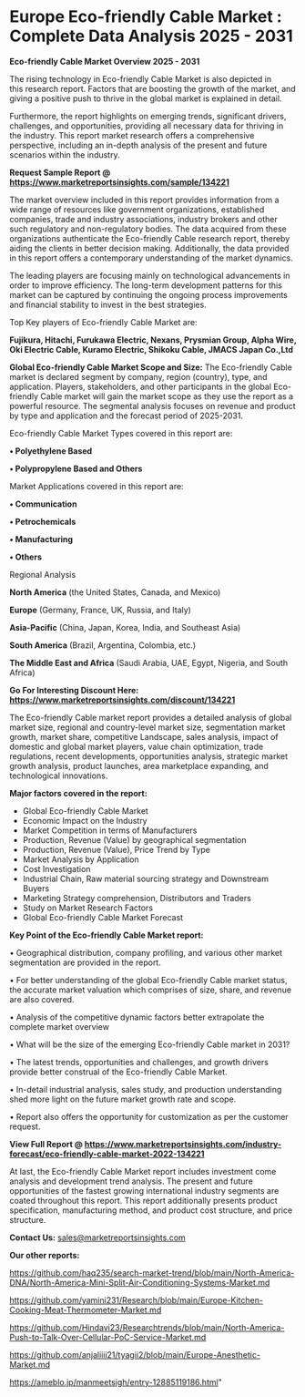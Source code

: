 # Europe Eco-friendly Cable Market : Complete Data Analysis 2025 - 2031

<Strong> Eco-friendly Cable Market Overview 2025 - 2031</strong>

The rising technology in Eco-friendly Cable Market is also depicted in this research report. Factors that are boosting the growth of the market, and giving a positive push to thrive in the global market is explained in detail.

Furthermore, the report highlights on emerging trends, significant drivers, challenges, and opportunities, providing all necessary data for thriving in the industry. This report market research offers a comprehensive perspective, including an in-depth analysis of the present and future scenarios within the industry.

<strong>Request Sample Report @ <a href=https://www.marketreportsinsights.com/sample/134221>https://www.marketreportsinsights.com/sample/134221</a></strong>

The market overview included in this report provides information from a wide range of resources like government organizations, established companies, trade and industry associations, industry brokers and other such regulatory and non-regulatory bodies. The data acquired from these organizations authenticate the Eco-friendly Cable research report, thereby aiding the clients in better decision making. Additionally, the data provided in this report offers a contemporary understanding of the market dynamics.

The leading players are focusing mainly on technological advancements in order to improve efficiency. The long-term development patterns for this market can be captured by continuing the ongoing process improvements and financial stability to invest in the best strategies.

Top Key players of Eco-friendly Cable Market are:

<strong>Fujikura, Hitachi, Furukawa Electric, Nexans, Prysmian Group, Alpha Wire, Oki Electric Cable, Kuramo Electric, Shikoku Cable, JMACS Japan Co.,Ltd</strong>

<strong><b>Global Eco-friendly Cable Market Scope and Size:</b></strong>
The Eco-friendly Cable market is declared segment by company, region (country), type, and application. Players, stakeholders, and other participants in the global Eco-friendly Cable market will gain the market scope as they use the report as a powerful resource. The segmental analysis focuses on revenue and product by type and application and the forecast period of 2025-2031.

Eco-friendly Cable Market Types covered in this report are:

<strong>• Polyethylene Based

• Polypropylene Based and Others</strong>

Market Applications covered in this report are:

<strong>• Communication

• Petrochemicals

• Manufacturing

• Others</strong> 

Regional Analysis

<strong>North America</strong> (the United States, Canada, and Mexico)

<strong>Europe</strong> (Germany, France, UK, Russia, and Italy)

<strong>Asia-Pacific</strong> (China, Japan, Korea, India, and Southeast Asia)

<strong>South America</strong> (Brazil, Argentina, Colombia, etc.)

<strong>The Middle East and Africa</strong> (Saudi Arabia, UAE, Egypt, Nigeria, and South Africa)

<strong>Go For Interesting Discount Here: <a href=https://www.marketreportsinsights.com/discount/134221>https://www.marketreportsinsights.com/discount/134221</a></strong>

The Eco-friendly Cable market report provides a detailed analysis of global market size, regional and country-level market size, segmentation market growth, market share, competitive Landscape, sales analysis, impact of domestic and global market players, value chain optimization, trade regulations, recent developments, opportunities analysis, strategic market growth analysis, product launches, area marketplace expanding, and technological innovations.

<strong><b>Major factors covered in the report:</b></strong>
<ul>
  <li>Global Eco-friendly Cable Market </li>
  <li>Economic Impact on the Industry</li>
  <li>Market Competition in terms of Manufacturers</li>
  <li>Production, Revenue (Value) by geographical segmentation</li>
  <li>Production, Revenue (Value), Price Trend by Type</li>
  <li>Market Analysis by Application</li>
  <li>Cost Investigation</li>
  <li>Industrial Chain, Raw material sourcing strategy and Downstream Buyers</li>
  <li>Marketing Strategy comprehension, Distributors and Traders</li>
  <li>Study on Market Research Factors</li>
  <li>Global Eco-friendly Cable Market Forecast</li>
</ul>

<strong><b>Key Point of the Eco-friendly Cable Market report:</b></strong>

• Geographical distribution, company profiling, and various other market segmentation are provided in the report.

• For better understanding of the global Eco-friendly Cable market status, the accurate market valuation which comprises of size, share, and revenue are also covered.

• Analysis of the competitive dynamic factors better extrapolate the complete market overview

• What will be the size of the emerging Eco-friendly Cable market in 2031?

• The latest trends, opportunities and challenges, and growth drivers provide better construal of the Eco-friendly Cable Market.

• In-detail industrial analysis, sales study, and production understanding shed more light on the future market growth rate and scope.

• Report also offers the opportunity for customization as per the customer request.

<strong><b>View Full Report @ <a href=https://www.marketreportsinsights.com/industry-forecast/eco-friendly-cable-market-2022-134221>https://www.marketreportsinsights.com/industry-forecast/eco-friendly-cable-market-2022-134221</a></b></strong>


At last, the Eco-friendly Cable Market report includes investment come analysis and development trend analysis. The present and future opportunities of the fastest growing international industry segments are coated throughout this report. This report additionally presents product specification, manufacturing method, and product cost structure, and price structure.

<strong>Contact Us:</strong>
sales@marketreportsinsights.com

<strong>Our other reports:</strong>

<a href=https://github.com/haq235/search-market-trend/blob/main/North-America-DNA/North-America-Mini-Split-Air-Conditioning-Systems-Market.md>https://github.com/haq235/search-market-trend/blob/main/North-America-DNA/North-America-Mini-Split-Air-Conditioning-Systems-Market.md</a>

<a href=https://github.com/yamini231/Research/blob/main/Europe-Kitchen-Cooking-Meat-Thermometer-Market.md>https://github.com/yamini231/Research/blob/main/Europe-Kitchen-Cooking-Meat-Thermometer-Market.md</a>

<a href=https://github.com/Hindavi23/Researchtrends/blob/main/North-America-Push-to-Talk-Over-Cellular-PoC-Service-Market.md>https://github.com/Hindavi23/Researchtrends/blob/main/North-America-Push-to-Talk-Over-Cellular-PoC-Service-Market.md</a>

<a href=https://github.com/anjaliiii21/tyagii2/blob/main/Europe-Anesthetic-Market.md>https://github.com/anjaliiii21/tyagii2/blob/main/Europe-Anesthetic-Market.md</a>

<a href=https://ameblo.jp/manmeetsigh/entry-12885119186.html>https://ameblo.jp/manmeetsigh/entry-12885119186.html</a>"
